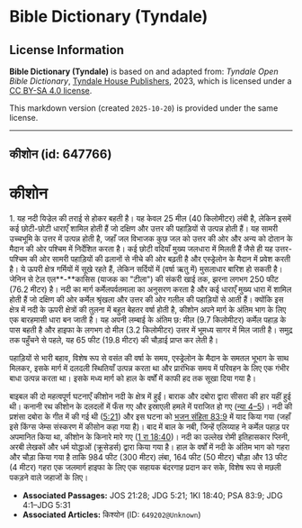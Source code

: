 # Bible Dictionary (Tyndale)

## License Information

**Bible Dictionary (Tyndale)** is based on and adapted from: _Tyndale Open Bible Dictionary_, [Tyndale House Publishers](https://tyndaleopenresources.com/), 2023, which is licensed under a [CC BY-SA 4.0 license](https://creativecommons.org/licenses/by-sa/4.0/legalcode.en).

This markdown version (created `2025-10-20`) is provided under the same license.



--------------------------------

## कीशोन (id: 647766)

कीशोन
=====

1\. यह नदी यिज्रेल की तराई से होकर बहती है। यह केवल 25 मील (40 किलोमीटर) लंबी है, लेकिन इसमें कई छोटी\-छोटी धाराएँ शामिल होती हैं जो दक्षिण और उत्तर की पहाड़ियों से उत्पन्न होती हैं। यह सामरी उच्चभूमि के उत्तर में उत्पन्न होती है, जहाँ जल विभाजक कुछ जल को उत्तर की ओर और अन्य को दोतान के मैदान की ओर पश्चिम में निर्देशित करता है। कई छोटी वदियाँ मुख्य जलधारा में मिलती हैं जैसे ही यह उत्तर\-पश्चिम की ओर सामरी पहाड़ियों की ढलानों से नीचे की ओर बढ़ती है और एस्ड्रेलोन के मैदान में प्रवेश करती है। ये ऊपरी क्षेत्र गर्मियों में सूखे रहते हैं, लेकिन सर्दियों में (वर्षा ऋतु में) मुसलाधार बारिश हो सकती है। जेनिन से टेल एल**\-**कासिस (याजक का "टीला") की संकरी खाई तक, झरना लगभग 250 फीट (76\.2 मीटर) है। नदी का मार्ग कर्मेलपर्वतमाला का अनुसरण करता है और कई धाराएँ मुख्य धारा में शामिल होती हैं जो दक्षिण की ओर कर्मेल श्रृंखला और उत्तर की ओर गलील की पहाड़ियों से आती हैं। क्योंकि इस क्षेत्र में नदी के ऊपरी क्षेत्रों की तुलना में बहुत बेहतर वर्षा होती है, कीशोन अपने मार्ग के अंतिम भाग के लिए एक बारहमासी धारा बन जाती है। यह अपनी लम्बाई के अंतिम छ: मील (9\.7 किलोमीटर) कर्मेल पहाड़ के पास बहती है और हाइफा के लगभग दो मील (3\.2 किलोमीटर) उत्तर में भूमध्य सागर में मिल जाती है। समुद्र तक पहुँचने से पहले, यह 65 फीट (19\.8 मीटर) की चौड़ाई प्राप्त कर लेती है।

पहाड़ियों से भारी बहाव, विशेष रूप से वसंत की वर्षा के समय, एस्ड्रेलोन के मैदान के समतल भूभाग के साथ मिलकर, इसके मार्ग में दलदली स्थितियाँ उत्पन्न करता था और प्रारंभिक समय में परिवहन के लिए एक गंभीर बाधा उत्पन्न करता था। इसके मध्य मार्ग को हाल के वर्षों में काफी हद तक सूखा दिया गया है।

बाइबल की दो महत्वपूर्ण घटनाएँ कीशोन नदी के क्षेत्र में हुईं। बाराक और दबोरा द्वारा सीसरा की हार यहीं हुई थी। कनानी रथ कीशोन के दलदलों में फँस गए और इस्राएली हमले में पराजित हो गए ([न्या 4–5](https://ref.ly/Judg4:1-Judg5:31))। नदी की प्रशंसा दबोरा के गीत में की गई थी ([5:21](https://ref.ly/Judg5:21)) और इस घटना को [भजन संहिता 83:9](https://ref.ly/Ps83:9) में याद किया गया (जहाँ इसे किंग्स जेम्स संस्करण में कीसोन कहा गया है)। बाद में बाल के नबी, जिन्हें एलिय्याह ने कर्मेल पहाड़ पर अपमानित किया था, कीशोन के किनारे मारे गए ([1 रा 18:40](https://ref.ly/1Kgs18:40))। नदी का उल्लेख रोमी इतिहासकार प्लिनी, अरबी लेखकों और धर्म योद्धाओं (क्रूसेडर्स) द्वारा किया गया है। हाल के वर्षों में नदी के अंतिम भाग को गहरा और चौड़ा किया गया है ताकि 984 फीट (300 मीटर) लंबा, 164 फीट (50 मीटर) चौड़ा और 13 फीट (4 मीटर) गहरा एक जलमार्ग हाइफा के लिए एक सहायक बंदरगाह प्रदान कर सके, विशेष रूप से मछली पकड़ने वाले जहाजों के लिए।

* **Associated Passages:** JOS 21:28; JDG 5:21; 1KI 18:40; PSA 83:9; JDG 4:1–JDG 5:31
* **Associated Articles:** किश्योन (ID: `649202@Unknown`)


